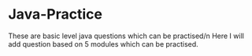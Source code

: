 # Java-Practice
These are basic level java questions which can be practised/n
Here I will add question based on 5 modules which can be practised.
